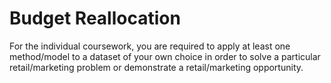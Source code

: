 # Budget Reallocation

For the individual coursework, you are required to apply at least one method/model to a dataset of your own choice in order to solve a particular retail/marketing problem or demonstrate a retail/marketing opportunity. 
